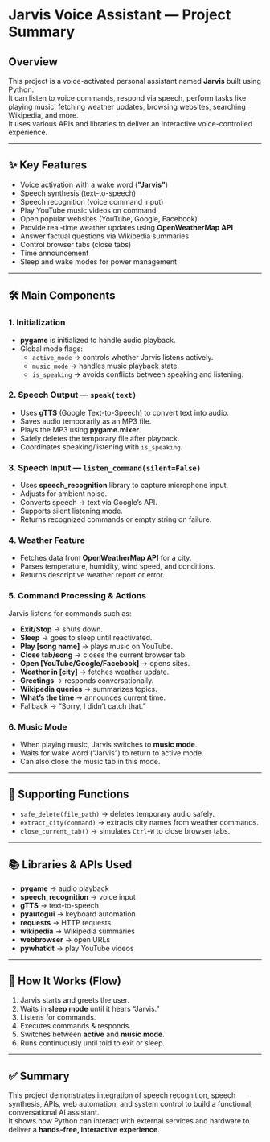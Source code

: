 # Jarvis Voice Assistant — Project Summary

## Overview
This project is a voice-activated personal assistant named **Jarvis** built using Python.  
It can listen to voice commands, respond via speech, perform tasks like playing music, fetching weather updates, browsing websites, searching Wikipedia, and more.  
It uses various APIs and libraries to deliver an interactive voice-controlled experience.

---

## ✨ Key Features
- Voice activation with a wake word (**"Jarvis"**)
- Speech synthesis (text-to-speech)
- Speech recognition (voice command input)
- Play YouTube music videos on command
- Open popular websites (YouTube, Google, Facebook)
- Provide real-time weather updates using **OpenWeatherMap API**
- Answer factual questions via Wikipedia summaries
- Control browser tabs (close tabs)
- Time announcement
- Sleep and wake modes for power management

---

## 🛠️ Main Components

### 1. Initialization
- **pygame** is initialized to handle audio playback.  
- Global mode flags:
  - `active_mode` → controls whether Jarvis listens actively.
  - `music_mode` → handles music playback state.
  - `is_speaking` → avoids conflicts between speaking and listening.

### 2. Speech Output — `speak(text)`
- Uses **gTTS** (Google Text-to-Speech) to convert text into audio.
- Saves audio temporarily as an MP3 file.
- Plays the MP3 using **pygame.mixer**.
- Safely deletes the temporary file after playback.
- Coordinates speaking/listening with `is_speaking`.

### 3. Speech Input — `listen_command(silent=False)`
- Uses **speech_recognition** library to capture microphone input.
- Adjusts for ambient noise.
- Converts speech → text via Google’s API.
- Supports silent listening mode.
- Returns recognized commands or empty string on failure.

### 4. Weather Feature
- Fetches data from **OpenWeatherMap API** for a city.
- Parses temperature, humidity, wind speed, and conditions.
- Returns descriptive weather report or error.

### 5. Command Processing & Actions
Jarvis listens for commands such as:
- **Exit/Stop** → shuts down.
- **Sleep** → goes to sleep until reactivated.
- **Play [song name]** → plays music on YouTube.
- **Close tab/song** → closes the current browser tab.
- **Open [YouTube/Google/Facebook]** → opens sites.
- **Weather in [city]** → fetches weather update.
- **Greetings** → responds conversationally.
- **Wikipedia queries** → summarizes topics.
- **What’s the time** → announces current time.
- Fallback → “Sorry, I didn’t catch that.”

### 6. Music Mode
- When playing music, Jarvis switches to **music mode**.
- Waits for wake word (“Jarvis”) to return to active mode.
- Can also close the music tab in this mode.

---

## 🔧 Supporting Functions
- `safe_delete(file_path)` → deletes temporary audio safely.  
- `extract_city(command)` → extracts city names from weather commands.  
- `close_current_tab()` → simulates `Ctrl+W` to close browser tabs.  

---

## 📚 Libraries & APIs Used
- **pygame** → audio playback
- **speech_recognition** → voice input
- **gTTS** → text-to-speech
- **pyautogui** → keyboard automation
- **requests** → HTTP requests
- **wikipedia** → Wikipedia summaries
- **webbrowser** → open URLs
- **pywhatkit** → play YouTube videos

---

## 🔄 How It Works (Flow)
1. Jarvis starts and greets the user.  
2. Waits in **sleep mode** until it hears “Jarvis.”  
3. Listens for commands.  
4. Executes commands & responds.  
5. Switches between **active** and **music mode**.  
6. Runs continuously until told to exit or sleep.  

---

## ✅ Summary
This project demonstrates integration of speech recognition, speech synthesis, APIs, web automation, and system control to build a functional, conversational AI assistant.  
It shows how Python can interact with external services and hardware to deliver a **hands-free, interactive experience**.
